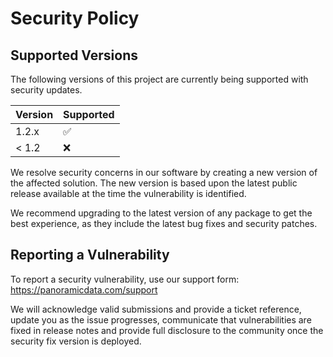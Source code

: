 # Security Policy

## Supported Versions

The following versions of this project are currently being supported with security updates.

| Version | Supported          |
| ------- | ------------------ |
| 1.2.x   | :white_check_mark: |
| < 1.2   | :x:                |

We resolve security concerns in our software by creating a new version of the affected solution. The new version 
is based upon the latest public release available at the time the vulnerability is identified.

We recommend upgrading to the latest version of any package to get the best experience, as they include the latest 
bug fixes and security patches.

## Reporting a Vulnerability

To report a security vulnerability, use our support form: https://panoramicdata.com/support

We will acknowledge valid submissions and provide a ticket reference, update you as the issue progresses, 
communicate that vulnerabilities are fixed in release notes and provide full disclosure to the community once the security fix version is deployed.
